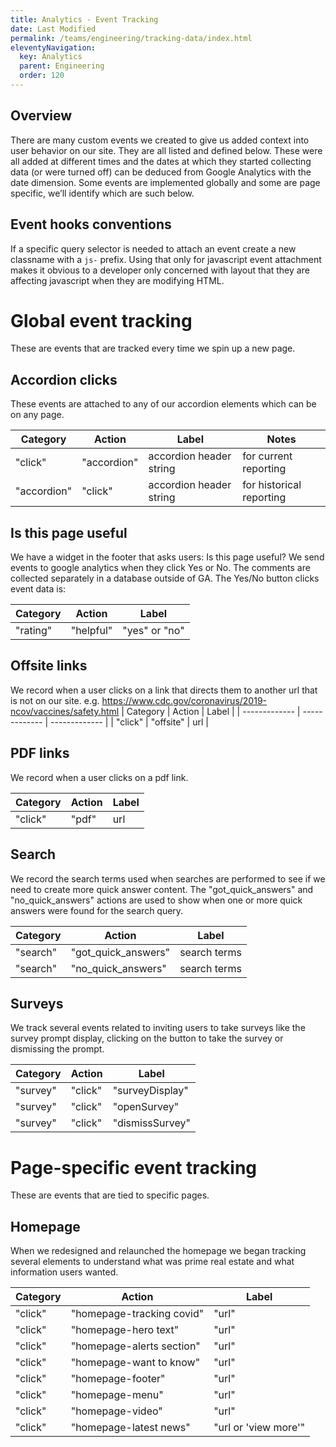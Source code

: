 ```yaml
---
title: Analytics - Event Tracking
date: Last Modified 
permalink: /teams/engineering/tracking-data/index.html
eleventyNavigation:
  key: Analytics
  parent: Engineering
  order: 120
---
```

## Overview
There are many custom events we created to give us added context into user behavior on our site. They are all listed and defined below. These were all added at different times and the dates at which they started collecting data (or were turned off) can be deduced from Google Analytics with the date dimension. Some events are implemented globally and some are page specific, we’ll identify which are such below.  

## Event hooks conventions

If a specific query selector is needed to attach an event create a new classname with a ```js-``` prefix. Using that only for javascript event attachment makes it obvious to a developer only concerned with layout that they are affecting javascript when they are modifying HTML.

# Global event tracking

These are events that are tracked every time we spin up a new page.

## Accordion clicks

These events are attached to any of our accordion elements which can be on any page.

| Category  | Action | Label | Notes |
| ------------- | ------------- | ------------- | ------------- |
| "click"  | "accordion"  | accordion header string  | for current reporting |
| "accordion"  | "click"  | accordion header string  | for historical reporting |


## Is this page useful 

We have a widget in the footer that asks users: Is this page useful? We send events to google analytics when they click Yes or No. The comments are collected separately in a database outside of GA. The Yes/No button clicks event data is:

| Category  | Action | Label |
| ------------- | ------------- | ------------- |
| "rating"  | "helpful"  | "yes" or "no"  |

## Offsite links

We record when a user clicks on a link that directs them to another url that is not on our site. e.g. https://www.cdc.gov/coronavirus/2019-ncov/vaccines/safety.html
| Category  | Action | Label |
| ------------- | ------------- | ------------- |
| "click"  | "offsite"  | url  |

## PDF links

We record when a user clicks on a pdf link.

| Category  | Action | Label |
| ------------- | ------------- | ------------- |
| "click"  | "pdf"  | url  |

## Search

We record the search terms used when searches are performed to see if we need to create more quick answer content. The "got_quick_answers" and "no_quick_answers" actions are used to show when one or more quick answers were found for the search query.

| Category  | Action | Label |
| ------------- | ------------- | ------------- |
| "search"  | "got_quick_answers"  | search terms  |
| "search"  | "no_quick_answers"  | search terms  |


## Surveys

We track several events related to inviting users to take surveys like the survey prompt display, clicking on the button to take the survey or dismissing the prompt.

| Category  | Action | Label |
| ------------- | ------------- | ------------- |
| "survey"  | "click"  | "surveyDisplay"  |
| "survey"  | "click"  | "openSurvey"  |
| "survey"  | "click"  | "dismissSurvey"  |

# Page-specific event tracking

These are events that are tied to specific pages.

## Homepage

When we redesigned and relaunched the homepage we began tracking several elements to understand what was prime real estate and what information users wanted.

| Category  | Action | Label |
| ------------- | ------------- | ------------- |
| "click"  | "homepage-tracking covid"  | "url"  |
| "click"  | "homepage-hero text"  | "url"  |
| "click"  | "homepage-alerts section"  | "url"  |
| "click"  | "homepage-want to know"  | "url"  |
| "click"  | "homepage-footer"  | "url"  |
| "click"  | "homepage-menu"  | "url"  |
| "click"  | "homepage-video"  | "url"  |
| "click"  | "homepage-latest news"  | "url or 'view more'"  |

